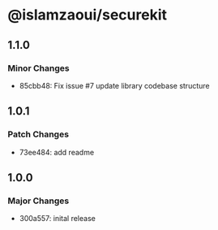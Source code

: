 # @islamzaoui/securekit

## 1.1.0

### Minor Changes

-   85cbb48: Fix issue #7
    update library codebase structure

## 1.0.1

### Patch Changes

-   73ee484: add readme

## 1.0.0

### Major Changes

-   300a557: inital release
